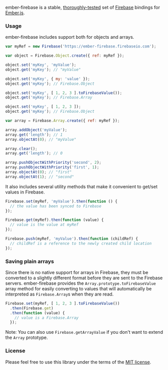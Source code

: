 ember-firebase is a stable, [thoroughly-tested](https://github.com/mjijackson/ember-firebase/tree/master/test) set of [Firebase](https://www.firebase.com/index.html) bindings for [Ember.js](http://emberjs.com/).

### Usage

ember-firebase includes support both for objects and arrays.

```js
var myRef = new Firebase('https://ember-firebase.firebaseio.com');

var object = Firebase.Object.create({ ref: myRef });

object.set('myKey', 'myValue');
object.get('myKey'); // "myValue"

object.set('myKey', { my: 'value' });
object.get('myKey'); // Firebase.Object

object.set('myKey', [ 1, 2, 3 ].toFirebaseValue());
object.get('myKey'); // Firebase.Array

object.set('myKey', [ 1, 2, 3 ]);
object.get('myKey'); // Firebase.Object

var array = Firebase.Array.create({ ref: myRef });

array.addObject('myValue');
array.get('length'); // 1
array.objectAt(0); // "myValue"

array.clear();
array.get('length'); // 0

array.pushObjectWithPriority('second', 2);
array.pushObjectWithPriority('first', 1);
array.objectAt(0); // "first"
array.objectAt(1); // "second"
```

It also includes several utility methods that make it convenient to get/set values in Firebase.

```js
Firebase.set(myRef, 'myValue').then(function () {
  // the value has been synced to Firebase
});

Firebase.get(myRef).then(function (value) {
  // value is the value at myRef
});

Firebase.push(myRef, 'myValue').then(function (childRef) {
  // childRef is a reference to the newly created child location
});
```

### Saving plain arrays

Since there is no native support for arrays in Firebase, they must be converted to a slightly different format before they are sent to the Firebase servers. ember-firebase provides the `Array.prototype.toFirebaseValue` array method for easily converting to values that will automatically be interpreted as `Firebase.Array`s when they are read.

```js
Firebase.set(myRef, [ 1, 2, 3 ].toFirebaseValue())
  .then(Firebase.get)
  .then(function (value) {
    // value is a Firebase.Array
  });
```

Note: You can also use `Firebase.getArrayValue` if you don't want to extend the `Array` prototype.

### License

Please feel free to use this library under the terms of the [MIT license](http://opensource.org/licenses/MIT).
